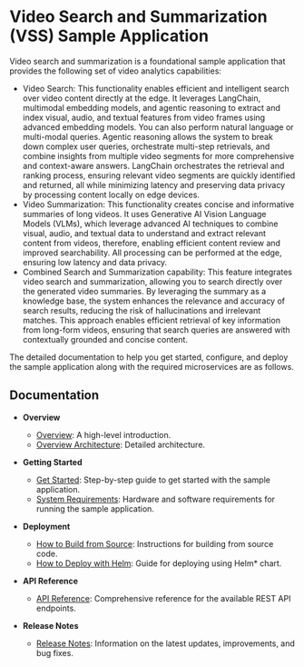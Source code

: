 # Video Search and Summarization (VSS) Sample Application

Video search and summarization is a foundational sample application that provides the following set of video analytics capabilities:

-  Video Search: This functionality enables efficient and intelligent search over video content directly at the edge. It leverages LangChain, multimodal embedding models, and agentic reasoning to extract and index visual, audio, and textual features from video frames using advanced embedding models. You can also perform natural language or multi-modal queries. Agentic reasoning allows the system to break down complex user queries, orchestrate multi-step retrievals, and combine insights from multiple video segments for more comprehensive and context-aware answers. LangChain orchestrates the retrieval and ranking process, ensuring relevant video segments are quickly identified and returned, all while minimizing latency and preserving data privacy by processing content locally on edge devices.
-  Video Summarization: This functionality creates concise and informative summaries of long videos. It uses Generative AI Vision Language Models (VLMs), which leverage advanced AI techniques to combine visual, audio, and textual data to understand and extract relevant content from videos, therefore, enabling efficient content review and improved searchability. All processing can be performed at the edge, ensuring low latency and data privacy.
-  Combined Search and Summarization capability: This feature integrates video search and summarization, allowing you to search directly over the generated video summaries. By leveraging the summary as a knowledge base, the system enhances the relevance and accuracy of search results, reducing the risk of hallucinations and irrelevant matches. This approach enables efficient retrieval of key information from long-form videos, ensuring that search queries are answered with contextually grounded and concise content.

The detailed documentation to help you get started, configure, and deploy the sample application along with the required microservices are as follows.

## Documentation

- **Overview**
  - [Overview](docs/user-guide/Overview.md): A high-level introduction.
  - [Overview Architecture](docs/user-guide/overview-architecture.md): Detailed architecture.

- **Getting Started**
  - [Get Started](docs/user-guide/get-started.md): Step-by-step guide to get started with the sample application.
  - [System Requirements](docs/user-guide/system-requirements.md): Hardware and software requirements for running the sample application.

- **Deployment**
  - [How to Build from Source](docs/user-guide/build-from-source.md): Instructions for building from source code.
  - [How to Deploy with Helm](docs/user-guide/deploy-with-helm.md): Guide for deploying using Helm\* chart.

- **API Reference**
  - [API Reference](docs/user-guide/api-reference.md): Comprehensive reference for the available REST API endpoints.

- **Release Notes**
  - [Release Notes](docs/user-guide/release-notes.md): Information on the latest updates, improvements, and bug fixes.

